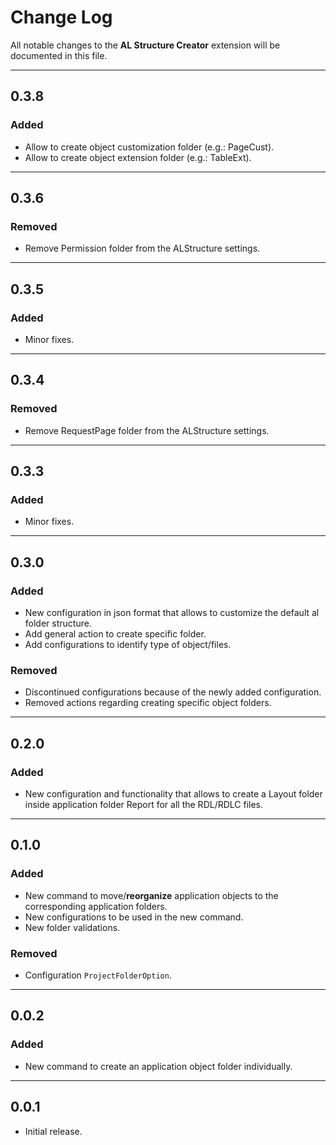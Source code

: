 # Change Log

All notable changes to the **AL Structure Creator** extension will be documented in this file.

----

## 0.3.8

### Added

- Allow to create object customization folder (e.g.: PageCust).
- Allow to create object extension folder (e.g.: TableExt).

----

## 0.3.6

### Removed

- Remove Permission folder from the ALStructure settings.

----

## 0.3.5

### Added

- Minor fixes.

----

## 0.3.4

### Removed

- Remove RequestPage folder from the ALStructure settings.

----

## 0.3.3

### Added

- Minor fixes.

----

## 0.3.0

### Added

- New configuration in json format that allows to customize the default al folder structure.
- Add general action to create specific folder.
- Add configurations to identify type of object/files.

### Removed

- Discontinued configurations because of the newly added configuration.
- Removed actions regarding creating specific object folders.

----

## 0.2.0

### Added

- New configuration and functionality that allows to create a Layout folder inside application folder Report for all the RDL/RDLC files.

----

## 0.1.0

### Added

- New command to move/**reorganize** application objects to the corresponding application folders.
- New configurations to be used in the new command.
- New folder validations.

### Removed

- Configuration `ProjectFolderOption`.

----

## 0.0.2

### Added

- New command to create an application object folder individually.

----

## 0.0.1

- Initial release.
